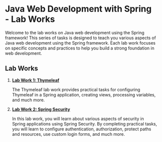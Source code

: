 # Java Web Development with Spring - Lab Works

Welcome to the lab works on Java web development using the Spring framework! This series of tasks is designed to teach you various aspects of Java web development using the Spring framework. Each lab work focuses on specific concepts and practices to help you build a strong foundation in web development.

## Lab Works

1. [**Lab Work 1: Thymeleaf**](docs/en/a-thymeleaf/lab-work.md)

   The Thymeleaf lab work provides practical tasks for configuring Thymeleaf in a Spring application, creating views, processing variables, and much more.

2. [**Lab Work 2: Spring Security**](docs/en/b-springsecurity/lab-work.md)

   In this lab work, you will learn about various aspects of security in Spring applications using Spring Security. By completing practical tasks, you will learn to configure authentication, authorization, protect paths and resources, use custom login forms, and much more.